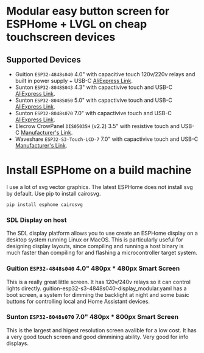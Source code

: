 # Modular easy button screen for ESPHome + LVGL on cheap touchscreen devices

## Supported Devices
* Guition `ESP32-4848s040` 4.0" with capacitive touch 120v/220v relays and built in power supply + USB-C [AliExpress Link](https://www.aliexpress.us/item/3256806436431838.html).
* Sunton `ESP32-8048S043` 4.3" with capactivive touch and USB-C [AliExpress Link](https://www.aliexpress.com/item/1005004788147691.html).
* Sunton `ESP32-8048S050` 5.0" with capactivive touch and USB-C [AliExpress Link](https://www.aliexpress.com/item/1005004952694042.html).
* Sunton `ESP32-8048s070` 7.0" with capactivive touch and USB-C [AliExpress Link](https://www.aliexpress.com/item/3256807882909237.html).
* Elecrow CrowPanel `DIS05035H` (v2.2) 3.5" with resistive touch and USB-C  [Manufacturer's Link](https://www.elecrow.com/esp32-display-3-5-inch-hmi-display-spi-tft-lcd-touch-screen.html).
* Waveshare `ESP32-S3-Touch-LCD-7` 7.0" with capactivive touch and USB-C [Manufacturer's Link](https://www.waveshare.com/esp32-s3-touch-lcd-7.htm).

# Install ESPHome on a build machine

I use a lot of svg vector graphics. The latest ESPHome does not install svg by default. Use pip to install cairosvg.

```
pip install esphome cairosvg
```

### SDL Display on host

The SDL display platform allows you to use create an ESPHome display on a desktop system running Linux or MacOS. This is particularly useful for designing display layouts, since compiling and running a host binary is much faster than compiling for and flashing a microcontroller target system.

### Guition `ESP32-4848s040` 4.0" 480px * 480px Smart Screen

This is a really great little screen. It has 120v/240v relays so it can control lights directly.  guition-esp32-s3-4848s040-display_modular.yaml has a boot screen, a system for dimming the backlight at night and some basic buttons for controlling local and Home Assistant devices.

### Sunton `ESP32-8048s070` 7.0" 480px * 800px Smart Screen

This is the largest and higest resolution screen avalible for a low cost. It has a very good touch screen and good dimmining ability. Very good for info displays.
